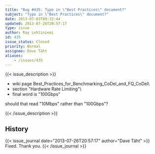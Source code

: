 ```yaml
---
title: "Bug #435: Typo in \"Best Practices\" document?"
subject: "Typo in \"Best Practices\" document?"
date: 2013-07-03T09:32:44
updated: 2013-07-26T20:57:17
type: issue
author: Ray Lehtiniemi
id: 435
issue_status: Closed
priority: Normal
assignee: Dave Täht
aliases:
    - /issues/435
---
```


{{< issue_description >}}
- wiki page Best\_Practices\_for\_Benchmarking\_CoDel\_and\_FQ\_CoDel\
- section "Hardware Rate Limiting"\
- final word is "100Gbps"

should that read "10Mbps" rather than "100Gbps"?


{{< /issue_description >}}

## History
{{< issue_journal date="2013-07-26T20:57:17" author="Dave Täht" >}}
Fixed. Thank you.
{{< /issue_journal >}}

